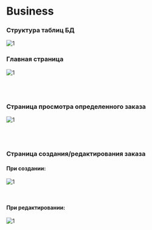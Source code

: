 # Business

<h3>Структура таблиц БД</h3>

![1](https://user-images.githubusercontent.com/35968157/225552955-4994b4cc-d2bf-41da-8c9c-d07931702b28.png)

<h3>Главная страница</h3>

![1](https://user-images.githubusercontent.com/35968157/225553525-4b55534e-f2a1-4fd8-a7fa-2a204f8d770a.png)

<br /><br />

<h3>Страница просмотра определенного заказа</h3>

![1](https://user-images.githubusercontent.com/35968157/225554017-dd29ae3a-e9bf-47bf-ad6f-bf19eb066e9b.png)

<br /><br />

<h3>Страница создания/редактирования заказа</h3>

<h4>При создании:</h4>

![1](https://user-images.githubusercontent.com/35968157/225554871-ddb04c46-18a3-4a40-bc5b-c3de41ba9be0.png)

<br />

<h4>При редактировании:</h4>

![1](https://user-images.githubusercontent.com/35968157/225556422-f9457dab-9311-47dc-a557-3a04d6138c9d.png)

